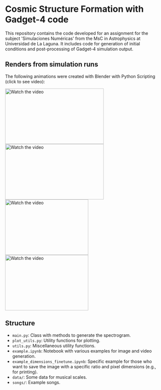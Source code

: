 # Cosmic Structure Formation with Gadget-4 code

This repository contains the code developed for an assignment for the subject 'Simulaciones Numéricas' from the MsC in Astrophysics at Universidad de La Laguna. It includes code for generation of initial conditions and post-processing of Gadget-4 simulation output.

## Renders from simulation runs

The following animations were created with Blender with Python Scripting (click to see video):
<!-- [![Watch the video](http://img.youtube.com/vi/-zpFEkMD9Mg/0.jpg)](https://www.youtube.com/watch?v=-zpFEkMD9Mg "Click to Watch!") -->


<a href="https://www.youtube.com/watch?v=UCR47K5t5VM" title="Click to Watch!">
  <img src="http://img.youtube.com/vi/UCR47K5t5VM/0.jpg" alt="Watch the video" width="320" height="180"/>
</a>

<a href="https://www.youtube.com/watch?v=mHMzycROyaA" title="Click to Watch!">
  <img src="http://img.youtube.com/vi/mHMzycROyaA/0.jpg" alt="Watch the video" width="320" height="180"/>
</a>

<a href="https://www.youtube.com/watch?v=Ufeo-skLUqQ&ab_channel=PeRossello" title="Click to Watch!">
  <img src="http://img.youtube.com/vi/-zpFEkMD9Mg/0.jpg" alt="Watch the video" width="270" height="180"/>
</a>

<a href="https://www.youtube.com/watch?v=-zpFEkMD9Mg" title="Click to Watch!">
  <img src="http://img.youtube.com/vi/-zpFEkMD9Mg/0.jpg" alt="Watch the video" width="270" height="180"/>
</a>

## Structure

- `main.py`: Class with methods to generate the spectrogram.
- `plot_utils.py`: Utility functions for plotting.
- `utils.py`: Miscellaneous utility functions.
- `example.ipynb`: Notebook with various examples for image and video generation. 
- `example_dimensions_finetune.ipynb`: Specific example for those who want to save the image with a specific ratio and pixel dimensions (e.g., for printing).
- `data/`: Some data for musical scales.
- `songs/`: Example songs.
